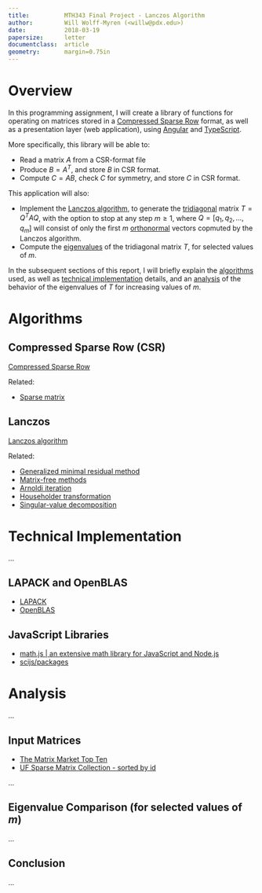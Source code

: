 ```yaml
---
title:          MTH343 Final Project - Lanczos Algorithm
author:         Will Wolff-Myren (<willw@pdx.edu>)
date:           2018-03-19
papersize:      letter
documentclass:  article
geometry:       margin=0.75in
---
```


# Overview

In this programming assignment, I will create a library of functions for operating on matrices stored in a [Compressed Sparse Row](https://en.wikipedia.org/wiki/Sparse_matrix#Compressed_sparse_row_(CSR,_CRS_or_Yale_format)) format, as well as a presentation layer (web application), using [Angular](https://angular.io/) and [TypeScript](http://www.typescriptlang.org).

More specifically, this library will be able to:

* Read a matrix $A$ from a CSR-format file
* Produce $B = A^T$, and store $B$ in CSR format.
* Compute $C = AB$, check $C$ for symmetry, and store $C$ in CSR format.

This application will also:

* Implement the [Lanczos algorithm](https://en.wikipedia.org/wiki/Lanczos_algorithm), to generate the [tridiagonal](https://en.wikipedia.org/wiki/Tridiagonal_matrix) matrix $T=Q^TAQ$, with the option to stop at any step $m\ge1$, where $Q = [q_1, q_2, ..., q_m]$ will consist of only the first $m$ [orthonormal](https://en.wikipedia.org/wiki/Orthonormality) vectors copmuted by the Lanczos algorithm.
* Compute the [eigenvalues](https://en.wikipedia.org/wiki/Eigenvalues_and_eigenvectors) of the tridiagonal matrix $T$, for selected values of $m$.

In the subsequent sections of this report, I will briefly explain the [algorithms](#algorithms) used, as well as [technical implementation](#technical-implementation) details, and an [analysis](#analysis) of the behavior of the eigenvalues of $T$ for increasing values of $m$.

# Algorithms

## Compressed Sparse Row (CSR)

[Compressed Sparse Row](https://en.wikipedia.org/wiki/Sparse_matrix#Compressed_sparse_row_(CSR,_CRS_or_Yale_format)) 

Related:

* [Sparse matrix](https://en.wikipedia.org/wiki/Sparse_matrix)


## Lanczos

[Lanczos algorithm](https://en.wikipedia.org/wiki/Lanczos_algorithm)

Related:

* [Generalized minimal residual method](https://en.wikipedia.org/wiki/Generalized_minimal_residual_method)
* [Matrix-free methods](https://en.wikipedia.org/wiki/Matrix-free_methods)
* [Arnoldi iteration](https://en.wikipedia.org/wiki/Arnoldi_iteration)
* [Householder transformation](https://en.wikipedia.org/wiki/Householder_transformation)
* [Singular-value decomposition](https://en.wikipedia.org/wiki/Singular-value_decomposition)


# Technical Implementation

...

## LAPACK and OpenBLAS

* [LAPACK](http://www.netlib.org/lapack/index.html)
* [OpenBLAS](https://en.wikipedia.org/wiki/OpenBLAS)

## JavaScript Libraries

* [math.js | an extensive math library for JavaScript and Node.js](http://mathjs.org/)
* [scijs/packages](http://scijs.net/packages/#scijs/ndarray)

# Analysis

...

## Input Matrices

* [The Matrix Market Top Ten](https://math.nist.gov/MatrixMarket/extreme.html)
* [UF Sparse Matrix Collection - sorted by id](https://www.cise.ufl.edu/research/sparse/matrices/list_by_id.html)

...

## Eigenvalue Comparison (for selected values of $m$)

...


## Conclusion

...
